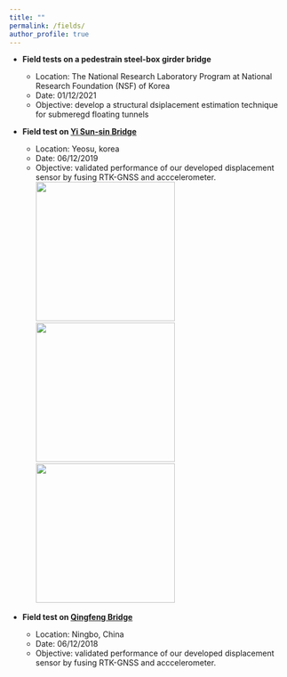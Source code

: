 ```yaml
---
title: ""
permalink: /fields/
author_profile: true
---
```



* **Field tests on a pedestrain steel-box girder bridge**
  * Location: The National Research Laboratory Program at National Research Foundation (NSF) of Korea 
  * Date: 01/12/2021 
  * Objective: develop a structural dsiplacement estimation technique for submeregd floating tunnels

* **Field test on [Yi Sun-sin Bridge](https://en.wikipedia.org/wiki/Yi_Sun-sin_Bridge)**
  * Location: Yeosu, korea 
  * Date: 06/12/2019
  * Objective: validated performance of our developed displacement sensor by fusing RTK-GNSS and acccelerometer.
    <img src="https://i.loli.net/2021/10/01/apq7jZyrQ18cXM3.jpg" width="250">
    <img src="https://i.loli.net/2021/10/01/2YZQD4kvpKaflh3.jpg" width="250">
    <img src="https://i.loli.net/2021/10/01/pud4zIv5YnQXlec.jpg" width="250">
* **Field test on [Qingfeng Bridge](https://structurae.net/en/structures/qingfeng-bridge-2008-ningbo)**
  * Location: Ningbo, China 
  * Date: 06/12/2018
  * Objective: validated performance of our developed displacement sensor by fusing RTK-GNSS and acccelerometer.

